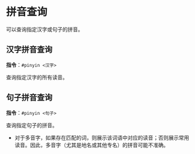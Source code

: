 # 拼音查询

可以查询指定汉字或句子的拼音。

## 汉字拼音查询

**指令**：`#pinyin <汉字>`

查询指定汉字的所有读音。

## 句子拼音查询

**指令**：`#pinyin <句子>`

查询指定句子的拼音。

-   对于多音字，如果存在匹配的词，则展示该词语中对应的读音；否则展示常用读音。因此，多音字（尤其是地名或其他专名）的拼音可能不准确。
